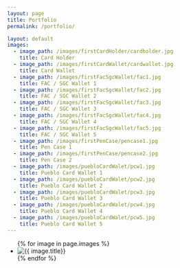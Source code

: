 ```yaml
---
layout: page
title: Portfolio
permalink: /portfolio/

layout: default
images:
  - image_path: /images/firstCardHolder/cardholder.jpg
    title: Card Holder
  - image_path: /images/firstCardWallet/cardwallet.jpg
    title: Card Wallet
  - image_path: /images/firstFacSgcWallet/fac1.jpg
    title: FAC / SGC Wallet 1
  - image_path: /images/firstFacSgcWallet/fac2.jpg
    title: FAC / SGC Wallet 2
  - image_path: /images/firstFacSgcWallet/fac3.jpg
    title: FAC / SGC Wallet 3
  - image_path: /images/firstFacSgcWallet/fac4.jpg
    title: FAC / SGC Wallet 4
  - image_path: /images/firstFacSgcWallet/fac5.jpg
    title: FAC / SGC Wallet 5
  - image_path: /images/firstPenCase/pencase1.jpg
    title: Pen Case 1
  - image_path: /images/firstPenCase/pencase2.jpg
    title: Pen Case 2
  - image_path: /images/puebloCardWalet/pcw1.jpg
    title: Pueblo Card Wallet 1
  - image_path: /images/puebloCardWalet/pcw2.jpg
    title: Pueblo Card Wallet 2
  - image_path: /images/puebloCardWalet/pcw3.jpg
    title: Pueblo Card Wallet 3
  - image_path: /images/puebloCardWalet/pcw4.jpg
    title: Pueblo Card Wallet 4
  - image_path: /images/puebloCardWalet/pcw5.jpg
    title: Pueblo Card Wallet 5
---
```


<ul class="portfolio">
  {% for image in page.images %}
    <li><img src="{{ image.image_path }}" alt="{{ image.title}}"/></li>
  {% endfor %}
</ul>